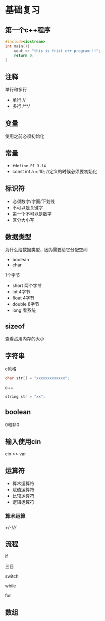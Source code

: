 # 基础复习

## 第一个c++程序

```c++
#include<iostream>
int main(){
    cout << "this is frist c++ program !!";
    return 0;
}
```

## 注释

单行和多行

- 单行 //
- 多行 /**/

## 变量

使用之前必须初始化

## 常量

- `#define PI 3.14`
- const int a = 10;  //定义的时候必须要初始化

## 标识符

- 必须数字/字面/下划线
- 不可以是关键字
- 第一个不可以是数字
- 区分大小写

## 数据类型

为什么给数据类型，因为需要给它分配空间

- boolean 
- char 

1个字节

- short 两个字节
- int 4字节
- float 4字节
- double 8字节
- long 看系统


## sizeof

查看占用内存的大小

## 字符串

c风格

```c
char str[] = "xxxxxxxxxxxxx";
```

c++

```c++
string str = "xx";
```

## boolean

0和非0

## 输入使用cin

cin >> var


## 运算符

- 算术运算符
- 赋值运算符
- 比较运算符
- 逻辑运算符

### 算术运算

+/-/*//*

## 流程

if

三目

switch

while

for


## 数组

